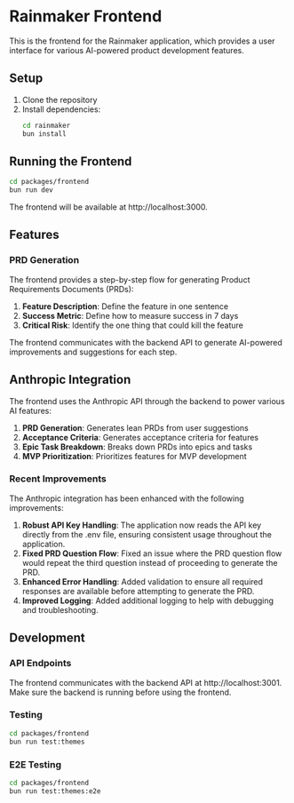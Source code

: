 # Rainmaker Frontend

This is the frontend for the Rainmaker application, which provides a user interface for various AI-powered product development features.

## Setup

1. Clone the repository
2. Install dependencies:
   ```bash
   cd rainmaker
   bun install
   ```

## Running the Frontend

```bash
cd packages/frontend
bun run dev
```

The frontend will be available at http://localhost:3000.

## Features

### PRD Generation

The frontend provides a step-by-step flow for generating Product Requirements Documents (PRDs):

1. **Feature Description**: Define the feature in one sentence
2. **Success Metric**: Define how to measure success in 7 days
3. **Critical Risk**: Identify the one thing that could kill the feature

The frontend communicates with the backend API to generate AI-powered improvements and suggestions for each step.

## Anthropic Integration

The frontend uses the Anthropic API through the backend to power various AI features:

1. **PRD Generation**: Generates lean PRDs from user suggestions
2. **Acceptance Criteria**: Generates acceptance criteria for features
3. **Epic Task Breakdown**: Breaks down PRDs into epics and tasks
4. **MVP Prioritization**: Prioritizes features for MVP development

### Recent Improvements

The Anthropic integration has been enhanced with the following improvements:

1. **Robust API Key Handling**: The application now reads the API key directly from the .env file, ensuring consistent usage throughout the application.
2. **Fixed PRD Question Flow**: Fixed an issue where the PRD question flow would repeat the third question instead of proceeding to generate the PRD.
3. **Enhanced Error Handling**: Added validation to ensure all required responses are available before attempting to generate the PRD.
4. **Improved Logging**: Added additional logging to help with debugging and troubleshooting.


## Development

### API Endpoints

The frontend communicates with the backend API at http://localhost:3001. Make sure the backend is running before using the frontend.

### Testing

```bash
cd packages/frontend
bun run test:themes
```

### E2E Testing

```bash
cd packages/frontend
bun run test:themes:e2e
```
